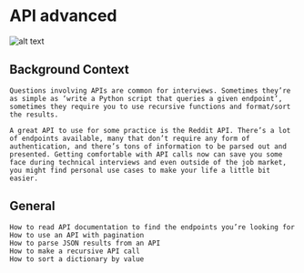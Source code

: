 # API advanced

![alt text](https://s3.amazonaws.com/intranet-projects-files/holbertonschool-sysadmin_devops/314/WIxXad8.png)

## Background Context
```python3
Questions involving APIs are common for interviews. Sometimes they’re as simple as ‘write a Python script that queries a given endpoint’, sometimes they require you to use recursive functions and format/sort the results.

A great API to use for some practice is the Reddit API. There’s a lot of endpoints available, many that don’t require any form of authentication, and there’s tons of information to be parsed out and presented. Getting comfortable with API calls now can save you some face during technical interviews and even outside of the job market, you might find personal use cases to make your life a little bit easier.
```

## General
```python3
How to read API documentation to find the endpoints you’re looking for
How to use an API with pagination
How to parse JSON results from an API
How to make a recursive API call
How to sort a dictionary by value
```
